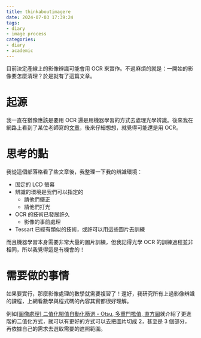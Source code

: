 ```yaml
---
title: thinkaboutimagere
date: 2024-07-03 17:39:24
tags:
- diary
- image process
categories:
- diary
- academic
---
```


目前決定產線上的影像辨識可能會用 OCR 來實作。不過麻煩的就是：一開始的影像要怎麼清理？於是就有了這篇文章。

<!-- more -->

# 起源

我一直在猶豫應該是要用 OCR 還是用機器學習的方式去處理光學辨識。後來我在網路上看到了某位老師寫的[文章](<https://blog.udn.com/yccsonar/180275067>)，後來仔細想想，就覺得可能還是用 OCR。

# 思考的點

我從這個部落格看了些文章後，我整理一下我的辨識環境：

- 固定的 LCD 螢幕
- 辨識的環境是我們可以指定的
    - 請他們擺正
    - 請他們打光
- OCR 的技術已發展許久
    - 影像的事前處理
- Tessart 已經有類似的技術，或許可以用這些圖片去訓練

而且機器學習本身需要非常大量的圖片訓練，但我記得光學 OCR 的訓練過程並非相同，所以我覺得這是有機會的！

# 需要做的事情

如果要實行，那麼影像處理的數學就需要複習了！還好，我研究所有上過影像辨識的課程，上網看數學與程式碼的內容其實都很好理解。

例如[[圖像處理] 二值化閥值自動化篩選 - Otsu, 多重門檻值, 直方圖](<https://medium.com/@mingjiehsu/%E4%BA%8C%E5%80%BC%E5%8C%96%E9%96%A5%E5%80%BC%E8%87%AA%E5%8B%95%E5%8C%96%E7%AF%A9%E9%81%B8-otsu-%E5%A4%9A%E9%87%8D%E9%96%80%E6%AA%BB%E5%80%BC-%E7%9B%B4%E6%96%B9%E5%9C%96-345aff032e0f>)就介紹了更進階的二值化方式，就可以有更好的方式可以去把圖片切成 2，甚至是 3 個部分，再依據自己的需求去選取需要的遮照範圍。

